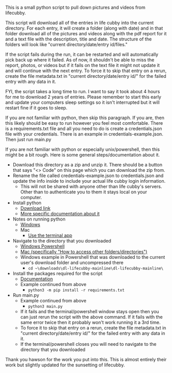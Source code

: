This is a small python script to pull down pictures and videos from lifecubby.

This script will download all of the entries in life cubby into the current directory. For each entry, it will create a folder (along with date) and in that folder download all of the pictures and videos along with the pdf report for it and a text file with the description, title and date. The structure of the folders will look like "current directory/date/entry id/files."

If the script fails during the run, it can be restarted and will automatically pick back up where it failed. As of now, it shouldn't be able to miss the report, photos, or videos but if it fails on the text file it might not update it and will continue with the next entry. To force it to skip that entry on a rerun, create the file metadata.txt in "current directory/date/entry id/" for the failed entry with any data in it.

FYI, the script takes a long time to run. I want to say it took about 4 hours for me to download 2 years of entries. Please remember to start this early and update your computers sleep settings so it isn't interrupted but it will restart fine if it goes to sleep.

If you are not familiar with python, then skip this paragraph. If you are, then this likely should be easy to run however you feel most comfortable. There is a requirements.txt file and all you need to do is create a credentials.json file with your credentials. There is an example in credentials-example.json. Then just run main.py

If you are not familiar with python or especially unix/powershell, then this might be a bit rough. Here is some general steps/documentation about it.
* Download this directory as a zip and unzip it. There should be a button that says "<> Code" on this page which you can download the zip from.
* Rename the file called credentials-example.json to credentials.json and update the info inside to include your actual life cubby login information.
    * This will not be shared with anyone other than life cubby's servers. Other than to authenticate you to them it stays local on your computer.
* Install python
    * [Download link](https://www.python.org/downloads/)
    * [More specific documentation about it](https://wiki.python.org/moin/BeginnersGuide/Download)
* Notes on running python
    * [Windows](https://docs.python.org/3/faq/windows.html#how-do-i-run-a-python-program-under-windows)
    * Mac
        * [Use the terminal app](https://support.apple.com/guide/terminal/welcome/mac)
* Navigate to the directory that you downloaded
    * [Windows Powershell](https://learn.microsoft.com/en-us/windows-server/administration/windows-commands/cd)
    * [Mac (specifically "How to access other folders/directories")](https://www.macworld.com/article/221277/command-line-navigating-files-folders-mac-terminal.html)
    * Windows example in Powershell that was downloaded to the current user's download folder and uncompressed there
         *  ```cd ~\downloads\dl-lifecubby-mainline\dl-lifecubby-mainline\```
* Install the packages required for the script
    * [Documentation](https://packaging.python.org/en/latest/guides/installing-using-pip-and-virtual-environments/#using-a-requirements-file)
    * Example continued from above
        * ```python3 -m pip install -r requirements.txt```
* Run main.py
    * Example continued from above
        * ```python3 main.py```
    * If it fails and the terminal/powershell window stays open then you can just rerun the script with the above command. If it fails with the same error twice then it probably won't work running it a 3rd time.
    * To force it to skip that entry on a rerun, create the file metadata.txt in "current directory/date/entry id/" for the failed entry with any data in it.
    * If the terminal/powershell closes you will need to navigate to the directory that you downloaded

Thank you hawson for the work you put into this. This is almost entirely their work but slightly updated for the sunsetting of lifecubby.